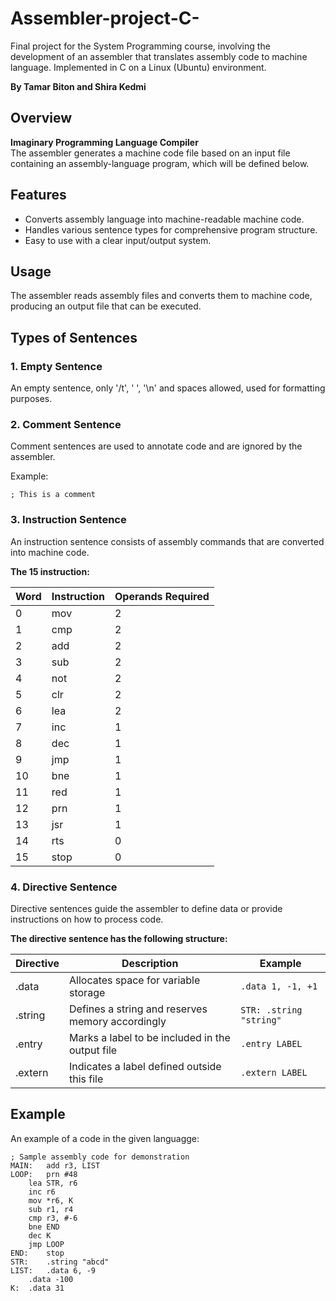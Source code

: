 # Assembler-project-C-
Final project for the System Programming course, involving the development of an assembler that translates assembly code to machine language. Implemented in C on a Linux (Ubuntu) environment.

**By Tamar Biton and Shira Kedmi**

## Overview

**Imaginary Programming Language Compiler**  
The assembler generates a machine code file based on an input file containing an assembly-language program, which will be defined below.

## Features

- Converts assembly language into machine-readable machine code.
- Handles various sentence types for comprehensive program structure.
- Easy to use with a clear input/output system.

## Usage

The assembler reads assembly files and converts them to machine code, producing an output file that can be executed.

## Types of Sentences

### 1. Empty Sentence
An empty sentence, only '/t', ' ', '\n' and spaces allowed, used for formatting purposes.

### 2. Comment Sentence
Comment sentences are used to annotate code and are ignored by the assembler.

Example:

```assembly
; This is a comment
```

### 3. Instruction Sentence
An instruction sentence consists of assembly commands that are converted into machine code.

**The 15 instruction:**

| Word | Instruction | Operands Required |
|------|-------------|-------------------|
| 0    | mov         | 2                 |
| 1    | cmp         | 2                 |
| 2    | add         | 2                 |
| 3    | sub         | 2                 |
| 4    | not         | 2                 |
| 5    | clr         | 2                 |
| 6    | lea         | 2                 |
| 7    | inc         | 1                 |
| 8    | dec         | 1                 |
| 9    | jmp         | 1                 |
| 10   | bne         | 1                 |
| 11   | red         | 1                 |
| 12   | prn         | 1                 |
| 13   | jsr         | 1                 |
| 14   | rts         | 0                 |
| 15   | stop        | 0                 |


### 4. Directive Sentence
Directive sentences guide the assembler to define data or provide instructions on how to process code.

**The directive sentence has the following structure:**

| Directive   | Description                                      | Example                      |
|-------------|--------------------------------------------------|------------------------------|
| .data       | Allocates space for variable storage              | `.data 1, -1, +1`        |
| .string     | Defines a string and reserves memory accordingly  | `STR: .string "string"`        |
| .entry      | Marks a label to be included in the output file  | `.entry LABEL`               |
| .extern     | Indicates a label defined outside this file       | `.extern LABEL`                 |


## Example
An example of a code in the given languagge:

```assembly
; Sample assembly code for demonstration
MAIN:	add r3, LIST        
LOOP:	prn #48            
	lea STR, r6        
	inc r6 
	mov *r6, K        
	sub r1, r4  
	cmp r3, #-6  
	bne END       
	dec K   
	jmp LOOP      
END:	stop      
STR:	.string "abcd"
LIST:	.data 6, -9     
	.data -100
K:	.data 31   


